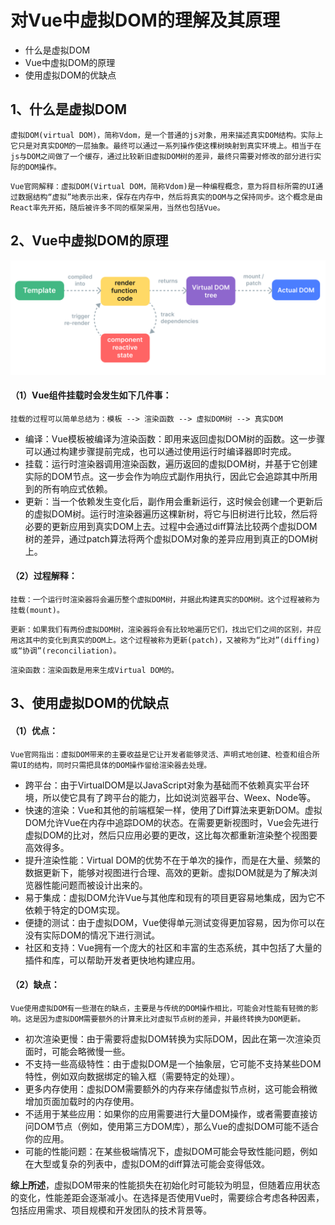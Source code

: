 # 对Vue中虚拟DOM的理解及其原理

* 什么是虚拟DOM
* Vue中虚拟DOM的原理
* 使用虚拟DOM的优缺点


## 1、什么是虚拟DOM
```
虚拟DOM(virtual DOM)，简称Vdom，是一个普通的js对象，用来描述真实DOM结构。实际上它只是对真实DOM的一层抽象。最终可以通过一系列操作使这棵树映射到真实环境上。相当于在js与DOM之间做了一个缓存，通过比较新旧虚拟DOM树的差异，最终只需要对修改的部分进行实际的DOM操作。
```
```
Vue官网解释：虚拟DOM(Virtual DOM，简称Vdom)是一种编程概念，意为将目标所需的UI通过数据结构“虚拟”地表示出来，保存在内存中，然后将真实的DOM与之保持同步。这个概念是由React率先开拓，随后被许多不同的框架采用，当然也包括Vue。
```

## 2、Vue中虚拟DOM的原理
![Alt text](./images/vdom.png)


#### （1）Vue组件挂载时会发生如下几件事：

    挂载的过程可以简单总结为：模板 --> 渲染函数 --> 虚拟DOM树 --> 真实DOM

* 编译：Vue模板被编译为渲染函数：即用来返回虚拟DOM树的函数。这一步骤可以通过构建步骤提前完成，也可以通过使用运行时编译器即时完成。
* 挂载：运行时渲染器调用渲染函数，遍历返回的虚拟DOM树，并基于它创建实际的DOM节点。这一步会作为响应式副作用执行，因此它会追踪其中所用到的所有响应式依赖。
* 更新：当一个依赖发生变化后，副作用会重新运行，这时候会创建一个更新后的虚拟DOM树。运行时渲染器遍历这棵新树，将它与旧树进行比较，然后将必要的更新应用到真实DOM上去。过程中会通过diff算法比较两个虚拟DOM树的差异，通过patch算法将两个虚拟DOM对象的差异应用到真正的DOM树上。

#### （2）过程解释：
```
挂载：一个运行时渲染器将会遍历整个虚拟DOM树，并据此构建真实的DOM树。这个过程被称为挂载(mount)。
```
```
更新：如果我们有两份虚拟DOM树，渲染器将会有比较地遍历它们，找出它们之间的区别，并应用这其中的变化到真实的DOM上。这个过程被称为更新(patch)，又被称为“比对”(diffing)或“协调”(reconciliation)。
```
```
渲染函数：渲染函数是用来生成Virtual DOM的。
```

## 3、使用虚拟DOM的优缺点
#### （1）优点：
```
Vue官网指出：虚拟DOM带来的主要收益是它让开发者能够灵活、声明式地创建、检查和组合所需UI的结构，同时只需把具体的DOM操作留给渲染器去处理。
```

* 跨平台：由于VirtualDOM是以JavaScript对象为基础而不依赖真实平台环境，所以使它具有了跨平台的能力，比如说浏览器平台、Weex、Node等。
* 快速的渲染：Vue和其他的前端框架一样，使用了Diff算法来更新DOM。虚拟DOM允许Vue在内存中追踪DOM的状态。在需要更新视图时，Vue会先进行虚拟DOM的比对，然后只应用必要的更改，这比每次都重新渲染整个视图要高效得多。
* 提升渲染性能：Virtual DOM的优势不在于单次的操作，而是在大量、频繁的数据更新下，能够对视图进行合理、高效的更新。虚拟DOM就是为了解决浏览器性能问题而被设计出来的。
* 易于集成：虚拟DOM允许Vue与其他库和现有的项目更容易地集成，因为它不依赖于特定的DOM实现。
* 便捷的测试：由于虚拟DOM，Vue使得单元测试变得更加容易，因为你可以在没有实际DOM的情况下进行测试。
* 社区和支持：Vue拥有一个庞大的社区和丰富的生态系统，其中包括了大量的插件和库，可以帮助开发者更快地构建应用。

#### （2）缺点：
```
Vue使用虚拟DOM有一些潜在的缺点，主要是与传统的DOM操作相比，可能会对性能有轻微的影响。这是因为虚拟DOM需要额外的计算来比对虚拟节点树的差异，并最终转换为DOM更新。
```

* 初次渲染更慢：由于需要将虚拟DOM转换为实际DOM，因此在第一次渲染页面时，可能会略微慢一些。
* 不支持一些高级特性：由于虚拟DOM是一个抽象层，它可能不支持某些DOM特性，例如双向数据绑定的输入框（需要特定的处理）。
* 更多内存使用：虚拟DOM需要额外的内存来存储虚拟节点树，这可能会稍微增加页面加载时的内存使用。
* 不适用于某些应用：如果你的应用需要进行大量DOM操作，或者需要直接访问DOM节点（例如，使用第三方DOM库），那么Vue的虚拟DOM可能不适合你的应用。
* 可能的性能问题：在某些极端情况下，虚拟DOM可能会导致性能问题，例如在大型或复杂的列表中，虚拟DOM的diff算法可能会变得低效。


**综上所述**，虚拟DOM带来的性能损失在初始化时可能较为明显，但随着应用状态的变化，性能差距会逐渐减小。在选择是否使用Vue时，需要综合考虑各种因素，包括应用需求、项目规模和开发团队的技术背景等。